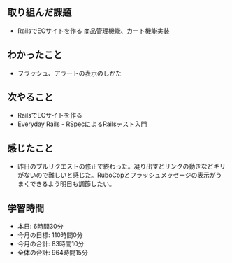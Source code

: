 ## 取り組んだ課題
- RailsでECサイトを作る 商品管理機能、カート機能実装
## わかったこと
- フラッシュ、アラートの表示のしかた
## 次やること
- RailsでECサイトを作る
- Everyday Rails - RSpecによるRailsテスト入門
## 感じたこと
- 昨日のプルリクエストの修正で終わった。凝り出すとリンクの動きなどキリがないので難しいと感じた。RuboCopとフラッシュメッセージの表示がうまくできるよう明日も調節したい。
## 学習時間 
- 本日: 6時間30分
- 今月の目標: 110時間0分
- 今月の合計: 83時間10分
- 全体の合計: 964時間15分
